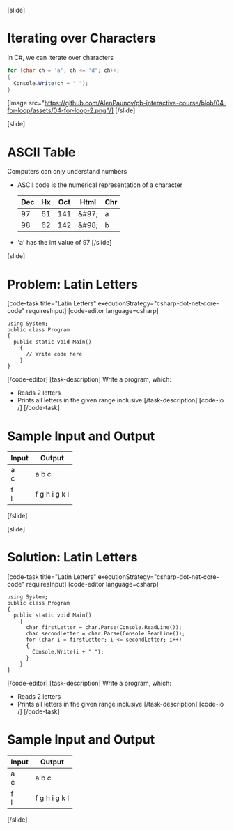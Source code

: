 [slide]
# Iterating over Characters

In C#, we can iterate over characters
```csharp
for (char ch = 'a'; ch <= 'd'; ch++)
{
  Console.Write(ch + " ");
}
```
[image src="https://github.com/AlenPaunov/pb-interactive-course/blob/04-for-loop/assets/04-for-loop-2.png"/]
[/slide]

[slide]
# ASCII Table

Computers can only understand numbers

* ASCII code is the numerical representation of a character

    |Dec|Hx|Oct|Html|Chr|
    |---|--|---|----|---|
    |97|61|141|\&\#97;|a|
    |98|62|142|\&\#98;|b|

* 'a' has the int value of 97
[/slide]

[slide]
# Problem: Latin Letters

[code-task title="Latin Letters" executionStrategy="csharp-dot-net-core-code" requiresInput]
[code-editor language=csharp]
```
using System;
public class Program
{
  public static void Main()
    {
      // Write code here
    }
}
```
[/code-editor]
[task-description]
Write a program, which:

* Reads 2 letters
* Prints all letters in the given range inclusive
[/task-description]
[code-io /]
[/code-task]
# Sample Input and Output
|Input|Output|
|-----|------|
|a<br>c|a b c|
|f<br>l|f g h i g k l|
[/slide]

[slide]
# Solution: Latin Letters
[code-task title="Latin Letters" executionStrategy="csharp-dot-net-core-code" requiresInput]
[code-editor language=csharp]
```
using System;
public class Program
{
  public static void Main()
    {
      char firstLetter = char.Parse(Console.ReadLine());
      char secondLetter = char.Parse(Console.ReadLine());
      for (char i = firstLetter; i <= secondLetter; i++)
      {
        Console.Write(i + " ");
      }
    }
}
```
[/code-editor]
[task-description]
Write a program, which:

* Reads 2 letters
* Prints all letters in the given range inclusive
[/task-description]
[code-io /]
[/code-task]
# Sample Input and Output
|Input|Output|
|-----|------|
|a<br>c|a b c|
|f<br>l|f g h i g k l|
[/slide]